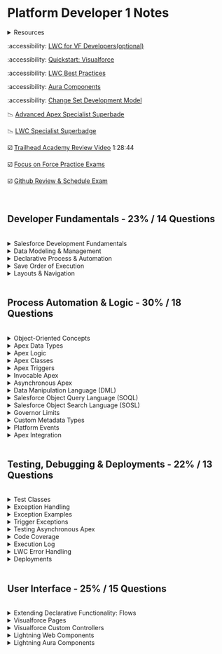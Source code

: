 # Platform Developer 1 Notes

<details>
	<summary>Resources</summary>
 <br>

:accessibility:  ~[Exam Guide](https://trailhead.salesforce.com/help?article=Salesforce-Certified-Platform-Developer-I-Exam-Guide)~

:accessibility:  ~[Udemy Course](https://bah.udemy.com/course/salesforce-developer/learn/lecture/34602170#overview)~

:accessibility:  ~[Practice Test](https://www.salesforceben.com/salesforce-platform-developer-1-practice-exams/)~

:accessibility:  ~[LWC Basics Badge](https://trailhead.salesforce.com/content/learn/modules/lightning-web-components-basics?trailmix_creator_id=strailhead&trailmix_slug=prepare-for-your-salesforce-platform-developer-i-credential)~

:accessibility: ~[Org Deployments Badge](https://trailhead.salesforce.com/content/learn/modules/org-development-model?trailmix_creator_id=strailhead&trailmix_slug=prepare-for-your-salesforce-platform-developer-i-credential)~

:accessibility:  ~[Apex Basics & Database Badge](https://trailhead.salesforce.com/content/learn/modules/apex_database?trailmix_creator_id=strailhead&trailmix_slug=prepare-for-your-salesforce-platform-developer-i-credential)~

:accessibility:  ~[Apex Specialist Superbadge](https://trailhead.salesforce.com/content/learn/superbadges/superbadge_apex)~

:accessibility:  ~[Visualforce Fundamentals Badge](https://trailhead.salesforce.com/content/learn/modules/visualforce_fundamentals?trailmix_creator_id=strailhead&trailmix_slug=prepare-for-your-salesforce-platform-developer-i-credential)~

:accessibility:  ~[Approval Processes](https://trailhead.salesforce.com/content/learn/modules/business_process_automation?trailmix_creator_id=strailhead&trailmix_slug=prepare-for-your-salesforce-platform-developer-i-credential])~ 

:accessibility: ~[Secure Serverside Development](https://trailhead.salesforce.com/content/learn/modules/secure-serverside-development?trailmix_creator_id=strailhead&trailmix_slug=prepare-for-your-salesforce-platform-developer-i-credential)~

:accessibility:  ~[PD1 Trailmix](https://trailhead.salesforce.com/users/strailhead/trailmixes/prepare-for-your-salesforce-platform-developer-i-credential)~

 </details>

:accessibility: [LWC for VF Developers(optional)](https://trailhead.salesforce.com/content/learn/modules/lwc-for-visualforce-developers)

:accessibility: [Quickstart: Visualforce](https://trailhead.salesforce.com/content/learn/projects/quickstart-visualforce)

:accessibility: [LWC Best Practices](https://trailhead.salesforce.com/content/learn/modules/best-practices-in-lightning-web-components)

:accessibility: [Aura Components](https://trailhead.salesforce.com/content/learn/projects/quickstart-lightning-components)

:accessibility: [Change Set Development Model](https://trailhead.salesforce.com/content/learn/modules/declarative-change-set-development)

📉  [Advanced Apex Specialist Superbade](https://trailhead.salesforce.com/content/learn/superbadges/superbadge_aap)

📉  [LWC Specialist Superbadge](https://trailhead.salesforce.com/content/learn/superbadges/superbadge_lwc_specialist)

 ☑️  [Trailhead Academy Review Video](https://www.youtube.com/watch?v=qHrGpF_IaZI) 1:28:44

 ☑️  [Focus on Force Practice Exams](https://focusonforce.com/courses/salesforce-certified-platform-developer-1-exams/)

 ☑️  [Github Review & Schedule Exam](https://www.webassessor.com/salesforce)
 

<br>

## Developer Fundamentals - 23% / 14 Questions	
<br>
<details>
	<summary>Salesforce Development Fundamentals</summary>

 ####  Salesforce Development Fundamentals

- **Multi-tenant Environment Considerations:**
  - Unique URL for each environment
  - [Governor limits](https://developer.salesforce.com/docs/atlas.en-us.apexcode.meta/apexcode/apex_gov_limits.htm) on every user and every Salesforce org
      - Data retrieval, creation and manipulation (100 SOQL, 150 DML)
      - API limits

- **Model View Controller Architecture:**
  - Model: where data is saved
      - Custom and standard objects and fields
      - Standard objects, custom objects, object fields, object relationships, apex classes (data)
  - View: how data is visualized
      - UI, page layout, Visualforce pages, apps, tabs, LWC, css, images
      - Standard pages, Visualforce pages, Visualforce Components, Tabs, Page Layouts
  - Controller: how data is manipulated/logic
      - Custom Apex and Javascript, flows, processes, workflow rules, email alerts
      - Standard controllers, custom controllers (apex), extensions (apex), declarative rules
![image](https://github.com/abbiedaniel/salesforce-maintenance/assets/116677150/f3a3b51d-c9b3-461f-8655-e04a11e1e962)


</details>

<details>
	<summary>Data Modeling & Management</summary>

####  Data Modeling & Mangement
	
- **Relationships**
  - Master-detail
    - Creates a special type of parent-child relationship between this object **(the child, or "detail")** and another object (the parent, or "master") where:
      - The relationship field is required on all detail records.
      - The ownership and sharing of a detail record are determined by the master record.
      - When a user deletes the master record, all detail records are deleted.
      - You can create **rollup summary fields on the *master* record** to summarize the detail records.
    - The relationship field allows users to click on a lookup icon **on the child** to select a value from a popup list. The master object is the source of the values in the list.
  - Lookup
    - Creates a relationship that links this object to another object.
    - The relationship field allows users to click on a lookup icon **on the child** to select a value from a popup list. The other object is the source of the values in the list.  
  - Junction
    - Custom **child** object with two master-detail fields. The child object inherits ownership and sharing of the first master detail created on the child object.

- **Security**
  - Object & Field Access
    - Profile
    - Permission Sets & Permission Set Groups 
  -  Record Access
      - OWD (private, public read-only, public read/write, controlled by parent)
      - Sharing Rules & Role Hierarchy
   
- **Data Imports & Exports**
  - Best Practice for Importing: Match Salesforce ID or custom External ID field to a column in the imported file
  - Data Import Wizard
    - Standard Actions: add new records, update existing records, or both
    - Max: 50,000 records
    - File Type: CSV
    - Match Salesforce ID or Name
    - Account, Contact, Lead, Solution, Campaign Member and all Custom Objects
    - Can't import products opportunities
  - Data Export Service
    - Export now or schedule monthly export
  - Apex Data Loader
    - Standard Actions: insert, update, upsert, delete, export, export all
    - Max: 5,000,000 records
    - File Type: CSV
    - Match by Salesforce ID or External ID
  - Example: Moving analogous-Account, Contact, and Opportunity object records to a new Salesforce CRM and preserving relationships during data migration
  	- Solution:
   		- Add fields flagged as **external IDs** for each of the objects to be imported, populated with its legacy CRM ID
     	- Use the Data Loader tool, and set the relationship fields to match these external IDs
    
![image](https://github.com/abbiedaniel/salesforce-maintenance/assets/116677150/132f1294-3bc8-4042-97a5-cdca3ee501c2)


- **Deleting Fields**
	- You cannot delete a field if it has a reference in one of the following components:
 		- Apex classes and triggers
   		- Visualforce page and components
		- Workflow rules
		- Field updates
		- Critera based sharing rule
		- Flow 
		- Jobs

    
- **Considerations**
	- Number of Records: Data Loader can load higher data volumes than Data Import Wizard.
	- Object Support: Both support custom objects, Data Loader supports all standard objects, unlike Data Import Wizard.
	- Multilpe Loads: Data loader is more suitable for multilple loads since mappings can be saved, unlike Data Import Wizard.
	- Triggers always run. Although Data Import Wizard has an option to prevent workflow rules and processes from firing.

</details>

<details>
	<summary>Declarative Process & Automation</summary>

####  Declarative Process & Automation

- **Flows**
  - Screen
  - Schedule-Triggered
    - once, daily, weekly
  - Record-Triggered
    -  Fast Field Updates: before the record is saved
    -  Actions & Related Records: after the record is saved
  - Platform Event-Trigger
  - Autolaunched
  - Flows can be configured to run in system with sharing (record level enforced, ignores  fls), system without sharing (acces to all data), or run in the context it was launched in (either user or system).
  - Flow Trigger Explorer is a tool used for identifying the record-triggered flows that are associated with a specific object and trigger type such as created, updated or deleted. The flow trigger explorer also allows sorting of the execution order of the flows via drag-and-drop.

- **Declarative Caveats**
	- Standard validation rules are unable to operate on parent-child relationships
 	- Roll-up summary fields can only be on the master. COUNT, SUM, MIN, MAX.
  	- Roll-up summary fields can work only these lookup relationships: Opportunity-Opportunity Product, Account-Opportunity, Campaign-Campaign Members
  	- Formula fields are calculated at access time and can span multiple objects
  	- Cross-object formula can be created on a child object to reference data from parent objects (up to 10 relationships away).
  	- Cross-object formula fields cannot be used in  roll up summary fields.
  	- Workflow rules cannot submit records for approval or update child records. (blocked since Winter'23)
  	- Multiple Currencies feature allows the currency of the master record to determine currency in a roll up summary field. 
  
- **Best Practices**
	- For complex solutions, check if there is an app on AppExchange. If there are no suitable AppExchange apps, only then should custom
development be considered.
 	- For declarative solutions, do not use workflow rules or process builders.
  	- Junction objects are used to represent many-to-many relationships and can prevent orphan records
 

- **Other Automation Tools**
	- Schema Namespace
 		- offers classes and methods for schema metadata information.
   		- The `Schema.DescribeFieldResult` class has methods to describe sObjects like getDigits() for integers, getScale() returns number of digits after the decimal for double data type, getLength() for the maximum unicode character count for field
 		- Syntax to instantiate and use get method: `Schema.DescribeFieldResult variable = Account.Field_Name.getDecribe() \n variable.getDigits()`
     	- To return a map `Map<Id, Schema.RecordTypeInfo>` of the records Ids and details of their assocaited record types, the `getRecordTypeInfosById()` method of the `Schema.DescribeSObjectResult` class can be used.
 	- Strategy Buidler
  		- Generate element can be used to create recommendations automatically using apex. Method must have `@InvocableMethod` annotation.
    	- Load element can be used to load existing recommendations
      	- Enhance element can be used to modify recommendations on the fly when a strategy is executed
		- Branch Selector element can be used to select a set of recommendations based on the specified condition
  		- Branch Merge element is used to combine recommednations from multiple branches into a single branch 
 	- Schema Builder
  		- Create and delete custom objects
    	- Create lookup and master-detail relationships  
  	- Approval Process
  		- "Enable email approval response" setting allows approvers to receive and respon to requests via email
  	 	- "Allow Approvals" in Chatter settings enable approvers to receive request notifications via chatter
  	  	- System Admin and a specified approver can edit records while it's locked for approvals
  	  	-  Requests can be sent to an individual or a queue  
  	- Ant Migration Tool
  		- The Ant Migration Tool is a Java/Ant-based command-line utility for moving metadata between a local directory and a Salesforce org. 
  		- Can be used for deployment in a scripting environment
  	 	- It is best to use in repetetive deployments using the same parameters
  	    

</details>



<details>
	<summary>Save Order of Execution</summary>
	
 ####  Save Order of Execution

  1. **S**ystem Validation
  2. Before Save **F**lows
  3. Before **T**riggers
  4. System **V**alidation (again) and Custom Validation Rules
  5. **D**uplicate Rules
  6. *Record is **sa**ved to the database but doesn’t commit yet*
  7. After **T**riggers
  8. **A**ssignment Rules
  9. **A**uto-response Rules
  10. **W**orkflow Rules
  11. *System validation and Apex triggers will fire again if a workflow rules updates a field.*
  12. **E**scalation Rules
  13. **F**low Automation
  14. After Save Flows
  15. Commit all DML operations to the database
      
**S**am's **F**amily **T**ook **V**alerie **D**own **S**outh **T**o **A** **A**uto **W**orkshop's **E**nclosed **F**oyer.
      
  - https://developer.salesforce.com/docs/atlas.en-us.apexcode.meta/apexcode/apex_triggers_order_of_execution.htm

</details>

<details>
	<summary>Layouts & Navigation</summary>

 ####  Layouts & Navigation

- **Page Layout**
  - Fields visibility & order for record type
  - Related Lists
  - Quick Actions & Buttons
  	- Buttons on edit page cannot be overriden. Standard buttons cannot be relabled.
 
- **Lightning Pages** 
  - Tab Order, Custom tabs (custom object, web page, visualforce page, lightning compontent or lightning page)
  - Component Visibility
  - Standard Lightning Page Components: Flow, List View, Visualforce, Chatter, Dashboard, Highlight Panel, Recent Items, Record Detail, Path,  Related Lists, Custom LWC, etc.
  		 	

</details>

<br>

## Process Automation & Logic - 30% / 18 Questions
<br>
<details>
	<summary>Object-Oriented Concepts</summary>

 ####  Object-Oriented Concepts
      

- **About Apex**
	- Apex is a programming language that uses Java-like syntax and acts like database stored procedures.
 	- Hosted—Apex is saved, compiled, and executed on the server—the Lightning Platform.
 	- Object oriented—Apex supports classes, interfaces, inheritance, abstraction, polymorphism, and encapsulation.
  	- Strongly typed—Apex validates references to objects at compile time.
	- Use Cases—Implement a web service, email service, complex validation over multilple objects and complex business processes, execute server-side logic for a custom Lightning component
 	- Unlike other object-oriented programming languages, Apex supports cloud development as Apex is stored, compiled, and executed in the cloud.
    	 <img width="930" alt="Screen Shot 2023-10-03 at 10 28 36 AM" src="https://github.com/abbiedaniel/salesforce-maintenance/assets/116677150/42e5af84-1117-4854-b6a9-5de2b04da30b">

   	
- **Constructor**
	- A constructor is a special method that is used to create an instance of a class. 
 	- Initializes the values of the variables in the object and sets the state of the object.
  	- Has the same name as the class (PascalCase) and does not have a return type.
  	- Constructor is invoked when it's apex class is initialized
  	- If a class does not have a user-defined constructor, a default, no-argument, public constructor is used.
  	- You will likely need to assign ```this.arg = arg;```  


- **Instantiation**
```apex
  data_type variableName = new constructor (parameters);
```

- **Variables**
	- All variables are initialized to null by default
 	- Parallel blocks can use the same variable name
  	- Sub-blocks cannot redeclare a parent's block variable name
  	- Can be declare at any point in a block

- **Classes & Subclasses**
	- Top classes must have one access modifiers (such as public or private). This is not mandatory for inner classes.
 	- Inner class is private by default when no modiferies are specified.
  	- Inner classes can have their own sharing modes declared, which don’t have to match that of the outer classes.
 	-  Inner classes can only be one level deep.

 - **Approval Process**
 	- "Enable email approval response" setting to allow approvers to reveive and respond to approvals via email.
  	- "Allow Approvals" in Chatter setting enables approvers to reveive approval request notifications via Chatter
   	- System Admin and specified Approver can edit records while it's locked for approval.
   	- Approval requests can be sent to individual users or a queue.  
    
</details>

<details>
	<summary>Apex Data Types</summary>

 ####  Apex Data Types

- **Data Types**
  - String
  - Boolean
  - Integer
  - Decimal
  - Id
  - Date  
  - DateTime YYYY-MM-DD HR:MIN:SEC
  - Time
  - Blob for binary data
  - Enum to store a set of identifiers that are accessed one at a time
 
- **sObjects**
  - Standard and Custom Objects
  - Constructor parameters can include field values
  - For custom objects and custom fields, the API name always ends with the __c suffix.
  - For custom relationship fields, the API name ends with the __r suffix
  - Instantiate an Sobject with a constructor:
    ```apex
    Account acc = new Account(Name='Acme');
    // new creates an instance of this object in memory
    acct.Phone = '(415)555-1212';
    // can also use dot notation to also initliaze field values
    ```
   
- **Arrays**
  - List
      ```apex
      // Instantiate a list:
      List<String> stringList = new List<String>();
      List<String> colors = new List<String> { 'red', 'green', 'blue' };
      Account[] accountList = new List<Account>();
      List<Contact> conList = new List<Contact> {new Contact(FirstName='Joe',LastName='Smith',Department='Finance')};

      // List Methods:
      colors.add('orange');
      colors.get(0); // returns red
      colors.size(); // returns 4
      
      // Iterate through a list:
      for (datatype element : list) { ... }
      ```
  - Set: unordered collection without duplicates
       ```apex
       // Instantiate a set:
       Set<Integer> intSet = new Set<Integer>(1, 2, 3);


       // Set Methods: // most are used on sets AND lists
       intSet.add(4);
       intSet.contains(4); // returns true
       intSet.isempty(); // returns false
       intSet.toString(); // returns set of strings instead of integers
       ````
  - Map: a collection of key and value pairs
       ```apex
       // Instantiate a map:
       Map<String, String> stringMap = new Map<String, String>();
       Map<Integer, String> populatedMap = new Map<Integer, String>(1 => 'First', 3 => 'Third');
       
       // Map Methods:
       populatedMap.get(key);
       // Returns the value to which the specified key is mapped, or null if the map contains no value for this key.
       
       populatedMap.put(key, value);
       // Associates the specified value with the specified key in the map.
       
       populatedMap.remove(key);
       // Removes the mapping for the specified key from the map, if present, and returns the corresponding value.
       
       populatedMap.containsKey(key);
       // Returns true if the map contains a mapping for the specified key.
       
       populateMap.clone();
       // Makes a duplicate copy of the map.
       
       populateMap.clear();
       // Removes all of the key-value mappings from the map.
       ````

- **API Data Type and Salesforce Field Types**
  - ID: lookup relationship and master-detail relationship  
  - string: auto number, email, phone, picklist, multi-select picklist, text, text area, long text area, rich text area     
  - boolean: checkbox 
  - double: currency, formula, number, percent, roll-up summary  
</details>
    
<details>
	<summary>Apex Logic</summary>

 ####  Apex Logic

- **Control Flow Statements**
  
	- if, else if and else statements
 	- for loops
  	- List or Set for loops
  	- SOQL for loops: batches of 200 records, utilize more efficient chunking of SObjects behind the scenes, resulting in reduced heap usage and a lower chance of hitting governor limits for large queries. 
  	- while loop
  	- do {...} while loops (will run at least once)
  	- ternary operator
  	  ```apex
  	  variable = condition ? if true action : if false action
  	  ```
  	- switch statements (can only be run on strings, ints, and sObjects)
  	  ```apex
  	  switch on variable {
  	  	when 'variable value','another variable value' {
				// logic
  	  	}
  	  	when else {
  	  		// logic
  	  	}
  	  }
  	  ```
</details>
	
<details>
	<summary>Apex Classes</summary>

 ####  Apex Classes
     
- **Class & Method Definition Syntax**
  ```apex
  // Access Modifiers
  private | public | global

  // Interface
  [ virtual | abstract ]

  // Sharing Context
  [ with sharing | without sharing | inherited sharing ]

  // Class Definition
  class ClassName [implements InterfaceNameList] [extends ClassName2] {

  	// Method Definition
  	[public | private | protected | global] [override] [static] [ return_type | void ] method_name(data_type parameter) {
  		// method body
  		return;
  	}
  }
  ```
- **Class Keywords**
	- ```implements``` an ```interface```, which is a class in which none of the methods have been implemented. The method signatures are there, but the body of each method is empty. To use an interface, another class must implement it by providing a body for all of the methods contained in the interface.
 	- ```extends``` this class with the functionality of another class
   ![image](https://github.com/abbiedaniel/salesforce-maintenance/assets/116677150/c3dc1129-4bee-4b74-9cdb-8e57267678bc)


  	  
- **Interface Keywords**
	- ```virtual``` makes it inheritable by any other class present in Salesforce that ```extends``` that class. Virtual methods can be defined in virtual or abstract classes
 	- ```abstract``` makes it inheritable by any other class present in Salesforce that ```extends``` that class. Abstract methods can only be defined in abstract classes.
  	- Interface methods can't be overridden but virtual methods can be overridden. 

- **Sharing Keywords**
	- By default, Apex code in classes, triggers or web services run in system mode where permissions and record sharing of the current user are **not** taken into account.
 	- Inner classes do not inherit sharing settings from outer class. 
 	- ```with sharing``` enforce sharing rules of the current user.
 	-  ```without sharing``` sharing rules for the current user are not enforced. This setting will be used for apex classes that do not include any sharing keywords.
   	- ```inherited sharing``` Inherited sharing takes on the sharing declaration of the class that has executed the code, so if a class with sharing enforced calls a method in a class with inherited sharing, the inherited sharing class code would run with sharing enforced. This is useful for when the sharing model to be used isn’t known at design time, or the code is built to be called from varying places within the system.
   

- **Access Modifiers**
	- ```global``` Can be accessed by any code in your salesforce org. If a method or variable is declared as global, the class must also be global.
   	- ```private``` Can only be accessible in the class it was created in
   	- ```public``` Can be accessed by other apex code in the same namespace
 	- ```protected``` Accessible to any inner classes in the defining Apex class, and to the classes that extend the defining Apex class
 
- **Key Words** 
	- ```static``` method, can be a utility method and is called without instantiating the class it is defined in. Can only be used with methods, variables, and initilization code, and is not supported in class definitions.
 		- Static variables only persist within the context of a single transaction. Static Methods cannot access values of instance members of its class.
 		- No parentheses/constructors needed when accessing static variables.
 	- ```void``` specifies the method does not return a value. 
  	- ```this.``` keyword in JavaScript refers to the top level of the current context. 
  	- ```final``` use to define constants. final indicates the variable can only be initialized once.

-  **Class Capabilities**
   - Classes can be used to create: 
  		- Trigger Handlers
   		- Controllers for LWC and Visualforce
   		- Invocable methods for flows and Process Builder to call
   		- Web services methods for external services to call
       

- **Overview**
     - Generic Class, Trigger Handler, Test Class
     - Test Data Factory, LWC/VF Controller Class
        ![image](https://github.com/abbiedaniel/salesforce-maintenance/assets/116677150/876de5ce-72fc-4bcc-9d98-ba1ff1f50919)
	![image](https://github.com/abbiedaniel/salesforce-maintenance/assets/116677150/144eac9b-8e1b-4b7f-bbad-0693138902c1)


</details>

<details>
	<summary>Apex Triggers</summary>

#### Apex Triggers

- **Types of Triggers**
  
	- Before triggers are used to update or validate record values before they’re saved to the database.
 	- After triggers are used to access field values that are set by the system (such as a record's Id or LastModifiedDate field), and to affect changes in other records. The records that fire the after trigger are read-only.
  	- Using an incorrect trigger context variable in a trigger will caus a ```FinalException``` error.
    
- **Trigger Syntax**
  ```apex
  trigger TriggerName on sObjectName (trigger_event_context) {
  
      // Trigger.New is a list of records that were just created
      // Trigger.Old provides the old version of sObjects before they were updated in update triggers or a list of deleted sObjects in delete triggers
      // include logic in handler class and methods so the trigger class is logic-less
  
      HandlerClass.handlerMethod(Trigger.New);
  }
  ```
  
- **Trigger Event Context**

  - ```before insert```, ```before update```, ```before delete```
  	- no update is needed since the record has not been committed to the database
   
  - ```after insert```, ```after update```, ```after delete```, ```after undelete```
  	- needs updating since the record has already been committed to the database

- **Context Variables**
  - ```Trigger.New``` returns a list of the new versions of the sObject records
  	- available in ```insert```, ```update```, ```undelete```
   	- records can only be modified in ```before``` triggers
      
  - ```Trigger.newMap``` returns a new map of IDs to the new versions of the sObject records
	- available in ```before update```,```after insert```, ```after update```,```after undelete```
    
  - ```Trigger.Old``` returns a list of the old versions of the sObject records
  	- available in ```update``` and ```delete``` triggers
   	- always read-only 
     
   - ```Trigger.oldMap``` returns a map of IDs to the old versions of the sObject records
   		- available in ```update``` and ```delete``` triggers 

  
- **Best Practices**
  - Only use triggers if no declarative options work
  - Use only one trigger per object.
  	- You can then use context-specific handler methods within triggers to create logic-less triggers
  - Control triggers with declarative functionality.
  	- Allow admins to access custom metadata or custom settings that  can turn triggers on/off.
</details>

<details>
	<summary>Invocable Apex</summary>
	
#### Invocable Apex
	
- **Methods of Invoking Apex**
  - Database Trigger, Anonymous Apex, Asynchronous Apex, Web Services, Email Services, Visualforce controllers and Lightning components   

- **Anonymous Apex**
	- Use the “Execute Anonymous” functionality of the Developer Console
 	- Utilise the REST API ```executeAnonymous``` endpoint
  	- Use the Salesforce CLI ```force:apex:execute``` command
  	- Apex run inside anonymous blocks always executes with the current user context.
 
</details>
    

<details>
	<summary>Asynchronous Apex</summary>

#### Asynchronous Apex

- **Asynchronous Apex**
  
	- Future methods: separate transactions, web service callouts
    - Batch Apex: large data processing, data cleansing or archiving
    - Queueable Apex: sequential processing, external web service callouts
    - Scheduled Apex: scheduled processing, weekly or monthly
        
- **Reasons to Program Asynchronously**
  
  - For callouts to external systems, operations that require higher limits, and code that needs to run at a certain time.
  - Processing a very large number of records. Limits are larger for asynchronous than synchronous processes
  - Making Callouts to external web services
  - Create a better, faster user experience
  - Queueable (sequential processing) > Future 
  - Uses ```global``` or ```public``` access modifiers

- **Future Methods**
  - Syntax
  	- must include ```@future static void```  
  ```apex
   @future (callout=true) // to use APIs
   static void myFutureMethod (Set<Id> ids){
  	// query for records using Salesforce IDs
  	// loop through records and perform logic
   } 
   ```
  - Limitations:
  	- Parameters must be primitive data types. **You cannot pass sObjects as parameters to future methods**
   	- No execution tracking and no jobId
    	- Future methods are not guaranteed to execute in the same order as they are called.  
    	- You cannot chain future methods and have one call another.
     	- Future methods can’t be used in Visualforce controllers in getter, setter or constructor. 
     	- Max Future Calls per Apex Invocation: 50
      	- Max Invocations for 24 hrs: 250k
     - Benefits: if you want to separate transactions in apex due to CPU usage or governor limits
   
- Use Cases
	- Callouts to external Web services. If you are making callouts from a trigger or after performing a DML operation, you must use a future or queueable method. A callout in a trigger would hold the database connection open for the lifetime of the callout and that is a "no-no" in a multitenant environment.
 	- Operations you want to run in their own thread, when time permits such as some sort of resource-intensive calculation or processing of records.
  	- Isolating DML operations on different sObject types to prevent the mixed DML error. This is somewhat of an edge-case but you may occasionally run across this issue.
  	-  Use future methods instead of queueable is when your functionality is sometimes executed synchronously, and sometimes asynchronously. You can simply create a similar future method that calls your synchronous method.

- **Batch Apex Class**
  - Syntax
    ```apex
    global class BatchableClass implements Database.Batchable<sObject>, Database.Stateful {

    	global Database.QueryLocator start(Database.BatchableContext bc) {
    		// query for records
    		// runs once at the beginnging of apex batch job
    		// With the QueryLocator object, the governor limit for the total number of records retrieved by SOQL queries is bypassed and you can query up to 50 million records
    	}

    	global void execute(Database.BatchableContext bc, List<sObject> scope){
    		// scope is the returned QueryLocator from the start method
    		// The default batch size is 200 records. Batches of records are not guaranteed to execute in the order they are received from the start method.
    		// loop through records and process records
    		
    	}
    	global void finish(Database.BatchableContext bc) {
			// perform actions after data is processed
    	}
    
    }
    ```
	- To execute:
	```apex
  	Id batchId = Database.executeBatch(new BatchableClass(), batchSize);
  	// batchSize maximum == 2,000 records, if value is larger, salesforce automatically makes batch size 2,000
  	// batchSize minimum == 1

  	AsyncApexJob job = [SELECT Id, Status, JobItemsProcessed, TotalJobItems, NumberOfErrors FROM AsyncApexJob WHERE ID = :batchId ];
  	// Each batch Apex invocation creates an AsyncApexJob record so that you can track the job’s progress.
  	// You can view the progress via SOQL or manage your job in the Apex Job Queue. 
   	```
  
  	- Use this if you need to count or summarize records as they’re processed.
      	- ```Database.Stateful``` to maintain state across all transactions. Only instance member variables retain their values between transactions.
 
      	  
  - Limitations:
  	- Troubleshooting can be hard
   	- Jobs are queued and subject to server availability
   
  - Best Practices:
  	- Only use Batch Apex if you have more than one batch of records. If you don't have enough records to run more than one batch, you are probably better off using Queueable Apex.
   	- Tune any SOQL query to gather the records to execute as quickly as possible.
   	- Minimize the number of asynchronous requests, i. e. web callouts, created to minimize the chance of delays.
   	- Use extreme care if you are planning to invoke a batch job from a trigger. You must be able to guarantee that the trigger won’t add more batch jobs than the limit.  

- **Queueable Apex**
	- Declaration Syntax
  		 ```apex
   		public class QueueableClass implements Queueable {
     			public void execute (QueueableContext context){
     				// Loop through records
     				// Call another method for the callout
     			}
     		}
  		 ```
        - To add class as a job and queue job
        ```apex
        ID jobID = System.enqueueJob(new QueueableClass());
        // query for the job to monitor progress
        AsyncApexJob job = [SELECT Id, Status, NumberOfErrors FROM AsyncApexJob WHERE Id = :jobID];

        ```
  
 	- Benefits:
  		- Accepts non-primitive types as parameters
 		- Monitoring - Job ID is returned to identify the job and monitor the progress
  		- Chaining Jobs - You can chain one job to another job by starting a second job from a running job. In the ```execute``` method of the first job, run the ```System.enqueueJob(new SecondJob())```
      
    		- Testing Chained Queueable Jobs - You can’t chain queueable jobs in an Apex test so check if Apex is running in test context by calling ```Test.isRunningTest()``` before chaining jobs.
    		- Max: 50 jobs in the queue with system.enqueueJob  in a single transaction 

- **Scheduled Apex**
  	- Syntax:
	```apex
 	global class ScheduledJob implements Schedulable {
 		global void execute(Schedulable Context SC){}
 	}

 	// to execute class: instantiate the schedulable class
 	String scheduledDateTime = '20 30 8 10 2 ?' //Seconds Minutes Hours Day_of_month Month Day_of_week optional_year
 	String jobID = System.schedule('Job Title' , scheduledDateTime, new ScheduledJob() );
 	```
  	- Max: 100 scheduled apex jobs at a time
  	- To Schedule the job:
  		- Use Apex Scheduler: search apex classes in setup and click Schedule Apex
  			- Weekly or monthly basis 
     		- Use the ```System.schedule``` method within apex
</details>	
 
<details>
	<summary>Data Manipulation Language (DML)</summary>

 #### DML

- **Use Cases**
	- Use DML to create and modify records in Salesforce.
 	- Use SOQL to retrieve records for a single object.
  	- Use SOSL to search text fields across multiple objects.
  	- Can use in setter methods but not getter methods in a visualforce custom controller

- **Data Manipulation Language (DML)**
  
  - Operations
    - ```insert```
    - ```update``` use for after triggers
    - ```upsert``` create new and update existing records. Errors out if a key is matched multiple times. You can specify a sObject record's primary key (the ID), an idLookup field, or an external ID to match.
    - ```delete``` records in the Recycle Bin for 15 days from where they can be restored. Supports cascading deletions. If you delete a parent object, you delete its children automatically, as long as each child record can be deleted.
    - ```undelete``` restores one or more existing sObject records from the recycling bin.
    	- Parent and child records are supported. Custom lookups that haven't been replaced can be restored. 
    - ```merge``` merges up to three records of the same sObject type into one of the records, deletes the others, and re-parents any related records.
    - ```Database.insert(sObjectList, allOrNone)``` You can also call the built-in Database class static methods. Optional allOrNone parameter that allows you to specify whether the operation should partially succeed.
    - The Database methods return result objects containing success or failure information for each record in ```Database.SaveResults, Database.DeleteResult, Database.UpsertResult``` objects. These objects have getErrors() and isSucess() methods.
      
- **DML Best Practices**
    - Always use DMLs with lists over single records
    - Profiles and Record Types do not suport DML operations
    - DML Governor's Limit: 150 per transaction

</details>

<details>
	<summary>Salesforce Object Query Language (SOQL)</summary>
	
  #### SOQL

- **Salesforce Object Query Language (SOQL)**
  
	- Syntax: returns list of sObjects, single sObject, integer
   
   ```apex
   [ SELECT one or more fields,
   	// inner query for child/related objects
   	// inner query objects must be PLURAL
    	(SELECT fields
   	FROM Child Objects or Custom Child Objects with appeneded __r)
   FROM an object
   WHERE (field=value OR|AND anotherField>value)
   ORDER BY field ASC|DESC
   LIMIT n
   ]
    ```
	- Capabilities in Salesforce
 		- query in the query editor in the developer console
   		- query in apex code
     
     		```apex
       		Account[] parentAccounts = [SELECT Id, Name, Phone FROM Account WHERE Id IN :accountIdsSet ORDER BY Name ASC LIMIT 10];
       
       
       		// " :value " is needed on the right side of the comparison clause.
       		// SOQL statements in Apex can reference Apex code variables and expressions if they are preceded by a colon. Example: field=:apexReferenceVariable
       		// IN can only be used on a set and not a list
       		```
       
       		- query for related records that have a lookup relationship to the Account object
  			```apex
    		Account[] parentAccounts = [SELECT Id, Name, Phone,
							(SELECT Id, FirstName, LastName FROM Contacts)
							FROM Account WHERE Id IN :accountIdsSet];
    	
    		// Custom relationship fields, use CustomObject__r
    		// Standard relationship fields, use Child Relationship Name instead of Field Name



     		//SOQL For Loop
     		for (data_type variable|variableList : [soql_query]) {
    			// the loop executes once for each batch of 200 sObjects
     			// example: if you were to increment integer i in this code block,
     			// it would only increase once if the query returns less than 200 records
     		}
     		```

     
<img width="1327" alt="Screen Shot 2023-10-03 at 6 17 15 PM" src="https://github.com/abbiedaniel/salesforce-maintenance/assets/116677150/817e1ec3-9551-453b-9f5e-650bde8ed97e">
<img width="1325" alt="Screen Shot 2023-10-03 at 6 17 43 PM" src="https://github.com/abbiedaniel/salesforce-maintenance/assets/116677150/51c5db98-ac74-4dd3-8ab6-e1a9d2b13a63">



- **SOQL Tips**
	- **Wildcard search:** % matches 0+ characters, _ matches 1+ characters
 	- You don’t have to specify the Id field in a SOQL query as it is always returned in Apex queries, whether it is specified in the query or not.
 	- Use ```GeolocationField__Lattitude__s``` and ```GeolocationField__Longitude__s``` to retreive latitude and longitude values of a geloation field
 	- Invalid SOQL syntax results in query exception
  	- GROUP BY clause can be used together with the COUNT(fieldName) aggregate function to return data that groups and counts the number of records based on a field value.
  		- Example: ```SELECT LeadSource, COUNT(Name) FROM Lead GROUP BY LeadSource```
  	 - SOQL does not support the asterisk * wild card character
  	 - Heap Limits: Use ```transient``` keyword prevents an Apex instance variable from being transmitted as part of the view state of a Visualforce page, which reduces view state size. Use SOQL loops for controlled batches. Clear variables once done to clear up memory.
  	 - Backslash Escape Character in SOQL:  \'  or \" or \n or \? etc.
  	 - The % and _ wildcards are suppored for with the LIKE operator.
  	 	- 'xyz%' matches zero or more characters
  	  	- '_xyz' matches exactly one character
  	     
  	- **Security**: ```Security.stripInaccessible(AccessType.READABLE, sourceRecords)``` enforces the FLS of the current user by stripping anything which is not accessible in the defined context in @AuraEnabled methods. Store the returned soql list in sourceRecords [resource](https://developer.salesforce.com/docs/atlas.en-us.apexcode.meta/apexcode/apex_classes_with_security_stripInaccessible.htm)
  	  
  <img width="1384" alt="Screen Shot 2023-10-13 at 3 59 26 PM" src="https://github.com/abbiedaniel/salesforce-maintenance/assets/116677150/be329e03-b3c5-461b-8d88-0f82f408cc6b">
 

</details>

<details>
	<summary>Salesforce Object Search Language (SOSL)</summary>

 #### SOSL

- **Salesforce Object Search Language (SOSL)**
  
	- Syntax: return type list of list of sObjects
 		- SearchQuery is the text to search for (a single word or a phrase). Text searches are case-insensitive.
  		- Search terms can be grouped with logical operators (AND, OR) and parentheses.
  		- Also, search terms can include wildcard characters (*, ?). The * wildcard matches zero or more characters at the middle or end of the search term. The ? wildcard matches only one character at the middle or end of the search term.    
   
  	```apex
   	FIND {Search Query Text} 
    	// this line is required
   	// apex uses 'SearchQuery ', query editor uses {SearchQuery}
   	// Use double quotes for a specific phrase i.e. "hello world" 
   
   	[ IN SearchGroup ]
   	// If not specified, the default search scope is all fields.
   	// Search Group Options: ALL FIELDS, NAME FIELDS, EMAIL FIELDS, PHONE FIELDS, SIDEBAR FIELDS
   
   	[ RETURNING FieldSpec [[ toLabel(fields) ] [ convertCurrency(Amount) ] [ FORMAT() ] ] ]
   	// optional RETURNING clause specifies the information that should be returned in the search result i.e. Account(Name)
   	//  If not specified, the search results contain the IDs of all objects found.
   	// You can also use WHERE, LIMIT and ORDER BY in the returning clause
   
   	[ WITH DivisionFilter ]
   	[ WITH DATA CATEGORY DataCategorySpec ]
   	[ WITH SNIPPET [ (target_length = n )] ]
   	[ WITH NETWORK NetworkIdSpec ]
   	[ WITH PricebookId ]
   	[ WITH METADATA ]
   	[ LIMIT n ] //default is 2,000 rows that can be returned
   
   	[ UPDATE [TRACKING], [VIEWSTAT] ] 
   	```
   
  	  
  	 - Example
  	   
  	 	```apex
  	  	// apex
  	  	List<List<sObject>> results = [FIND :name IN NAME FIELDS RETURNING Contact(Name), Lead(Name)];
  	  
  	  	// query editor
  	  	FIND {Booz Allen Hamilton}
  	  	IN NAME FIELDS
  	  	RETURNING Account(Id, Name, Phone WHERE Industry='Apparel' ORDER BY Name), Opportunity(Id, Name, AccountId LIMIT 5)
  	 	```

- **SOSL Tips**
	- Results are evenly distributed among the returned objects, ig a limit is set on the entiure query. Limits can also be set per individual object. 

- **Dynamic SOQL & SOSL**
	- Syntax: construct string with query line
   ```apex
   global static list<sObject> SOQL(List<String> fields, String sobjectType, String filterField, String filterValue){

   	String query = 'SELECT ';

    	// add fields to query
   	for (String field : fields){
   		query = query + field + ', ';
   	}

   	query = query.left(query.length() - 2 ); //removes last comma and space
   	query = query + ' FROM' + sobjectType;

   	if (filterField != null && filterField != '' && filterValue != null && filterValue != ''){
   			query = query + 'WHERE ' + filterField + ' = \'' + filterValue + '\'';
   
   			// WHERE filterField = 'filterValue'
   			// backslash character (\) escapes characters in column names and string values in a predicate expression.

   			}
   	List<sObjects> results = Database.query(query);
   	return results;
   }
   ```
	- Use Cases
		- Don't know the exact field or conditions
		- Querying dynamic objects


  ![image](https://github.com/abbiedaniel/salesforce-maintenance/assets/116677150/d7175bf2-de73-4fff-a6e3-f91176e2c7f0)

</details>

<details>
	<summary>Governor Limits</summary> 

 #### Governor Limits
	
- **Data Governor Limits**
	- Per-Transaction Apex Limits
		- Total number of records processed by a trigger at a time: 200
  			- If the number of records being inserted is greater than this (e.g. from the Bulk API or a bulk DML operation), the trigger is invoked in batches of 200 records at a time. 
  		- Total number of records retrieved in SOQL: 50k
 		- **Total number of SOQL queries: 100 Synchronous,** 200 Asynchronous
   		- Total number of records retrieved by Database.getQueryLocator: 10k
     	- Total number of SOSL queries: 20
      	- Total number of records retrieved in SOSL: 2k
      	- **Total number of DML statements: 150**
      	- Total records processed by DML statements: 10k
     	- Maximum number of ```@future``` methods: 50
      	- Max Queue Jobs: 50 
     - Solution: Never put SOQL, SOSL, or DML statements in a loop! Bulkify!
     - When the maximum SOQL, DML, or SOSL limit is reached, a `System.LimitException` will be thrown. All records and changes will be rolled back (unless `allOrNone` boolean is set to false in database method)

- **Debugging**
	- ```Limits.getDMLRows()``` returns the number of records that have been processed using any SDML statements that count against the limit
 	- ```Limits.getLimitDMLRows()``` returns the actual limit
    
![image](https://github.com/abbiedaniel/salesforce-maintenance/assets/116677150/c051ebcb-30be-4f04-b63d-650529b90225)


- **Example**: Avoids heap size limit (6mb) and avoids DML limit (150). Loop within a loop but the first loop only executes once.
  
  ![image](https://github.com/abbiedaniel/salesforce-maintenance/assets/116677150/dbcc08a6-1c3a-406c-ad6d-d6d9d078d5c1)


    </details>

    
<details>
	<summary>Custom Metadata Types</summary>
	
 #### Custom Metadata Types

- **Characteristics**
  
  - Similar to custom objects and custom settings
  - All records maintained in setup under custom metadata
  - ```__mdt``` suffix
  - Governor limits don't apply to queries on custom metadata records
  - Ideal for saving **stagnant/hardcoded values** and then query from apex code
  - Migrated with change sets or developer tools
  - Visibility: all apex code and APIs can use, only apex code in the same namespace, only apex code in the same managed package
  - Includes custom fields, validation rules, and page layout
  - Option to create a new record of the custom metadata type
  - Custom_Metadata_Type_Name__mdt to reference in apex
  - Use ```Custom_Metadata_Type_Name__mdt.getInstance('Record_Name');``` to access custom metadata in Apex

</details>
  
<details>
	<summary>Platform Events</summary>

 #### Platform Events

- **Custom Platform Events**
  - Platform events connect business processes in Salesforce and external apps through the exchange of real-time event data. Platform events are secure and scalable messages that contain data. Publishers publish event messages that subscribers receive in real time. To customize the data published, define platform event fields.
  - Uses Publish-subscribe architecture: A **Publisher** categorizes messages into classes and sends them without knowledge of the subscriber that will receive it. An event producer that publishes an event message to an event bus/channel. A **Subscriber** expresses interest in one ore more classes and only receives messages that of interest, without knowledge of the publisher that produced them. An event consumer that subscribes to an event bus/channel.
  - Create in setup. 
  - ```__e``` suffix for API name
  - Inserting platform event records (from a Flow, Apex, or Process Builder) fires the event
  - Any automation listening to the event will run upon platform event insertions
  - Custom fields can be added to platform events
  - Turn on debug logs for an automated process entity to debug platform events & triggers/flows
    

- **Subscribe & Publish Platform Events**
   - Subscribe and Fire Platform Events:
  		- Apex Triggers (can fire and subscribe)
   			- subscribe: create an ```after insert``` trigger on the platform event object and use ```for (Platform_Event_Name__e event : Trigger.new)``` to create logic to run for each event
     			- publish: in a trigger handler class, instantiate the platform event and use ```EventBus.publish(eventName);``` 
  		- Flows (can fire and subscribe)
   			- subscribe: create an auto-launch flow and create records based on the platform event object
 		- Process Builder (can fire and subscribe) 
   - Fire Platform Events Only:
  		- Apex (fire)
  		- APIs (fire) 
  - Subscribe to Platform Events Only:
  	- Lightning Web Components (subscribe)
   		- use lightning-emp-API to subscribe to any type of platform event published

  - Publish Behavior:
  	- Publish After Commit: don't want event to fire if Apex fails
   	- Publish Immediately: the event will fire immediately even if Apex fails

- **Publish Platform Event Using Apex Example**

```java
public static void publishEvents(List<String> messages){
	List<Event_Message__e> events = new List<EventMessage__E>();
 	for (String message : messages){
  		events.add(new EventMessage__e(Message__c = message));
	}
 	List<Database.SaveResult> results = EventBus.publish(events);
  	// Inspect publishing results
}
```

- **Subscribe to a Platform Event Using Apex Trigger**

```java
trigger EventMessageTrigger on EventMessage__e (after insert){
	for (EventMessage__e event : trigger.new){
		// subscribing is only available in the after insert trigger
	}
}
```

</details>


<details>
	<summary>Apex Integration</summary>

 ####  Apex Integration

- **Apex Callout**
  
	- An Apex callout enables you to tightly integrate your Apex code with an external service. The callout makes a call to an external web service or sends an HTTP request from Apex code, and then receives the response.
 	- Apex callouts come in two flavors:
 		- Web service callouts to SOAP web services use XML, and typically require a WSDL document for code generation.
  		- HTTP callouts to services typically use REST with JSON. Can also be used with SOAP.
	- SOAP or REST? REST services are typically easier to interact with, require much less code, and utilize easily readable JSON. SOAP web services are commonly used for enterprise applications, integrating with legacy applications or for transactions that require a formal exchange format or stateful operations.


- **HyperText Transfer Protocol  Review**
	- Each callout request is associated with an HTTP method and an endpoint URL. The HTTP method indicates what type of action is desired.
 	- HTTP Methods: GET, POST, DELETE PUT
 	- Status Codes: 200 OK, 404 NOT FOUND, 500 INTERNAL SERVER ERROR
  	- To create HTTP request and store response:
  
   	```apex
    // instantiate http class and http request class
    Http http = new Http();
	HttpRequest request = new HttpRequest();
    
    // define endpoint service
	request.setEndpoint('https://th-apex-http-callout.herokuapp.com/animals');
    
    // use GET to get data from a service 
	request.setMethod('GET');
    
    // use POST and set header and body to send data to a service
    request.setMethod('POST')
    request.setHeader();
    request.setBody()
    
    // store response from request
	HttpResponse response = http.send(request);
    
    if (response.getStatusCode === 200){
    	// deserialize JSON string and store in a Map<string, Object>
    }
    ```
    
- **Testing HTTP REST Callouts**
	- Apex test methods don’t support callouts, and tests that perform callouts fail. To test your callouts, use mock callouts by either implementing an interface or using static resources.
 	- Static Resource
    	```apex
     	// use apex's static resource callout mock class
     	StaticResourceCalloutMock mock = new StaticResourceCalloutMock();

     	// Instead of sending the request to the endpoint, instead the Apex runtime knows to return the the response specified in the static resource
        mock.setStaticResource('StaticResourceFileName');
     	
     	// The Test.setMock method informs the runtime that mock callouts are used in the test method. 
        Test.setMock(HttpCalloutMock.class, mock);
     	```
     
 	- Have your mock callout class ```implements HttpCalloutMock``` and implement the ```respond(HTTPRequest)``` interface method. Use ```test.setMock(HttpCalloutMock.class, new MockCalloutClass())```

- **Best Practice**
	- Place the callout code in an asynchronous method that’s annotated with @future(callout=true) or use Queueable Apex. This way, the callout runs on a separate thread, and the code after the callout isn't blocked.

- **SOAP Services**
	- Download the web service's WSDL file, and go to  SetUp to upload the WSDL file. The WSDL2Apex generates the Apex classes. Then create a class to make the callout.
	- WSDL Apex code must have code coverage. Create a callout mock class and a test class. Then use ```Test.setMock(WebServiceMock.class, new CalloutMockClass()``` in the test class.
  
 </details>

<br>

## Testing, Debugging & Deployments - 22% / 13 Questions
<br>
<details>
	<summary>Test Classes</summary>

#### Test Classes

- **Purpose**
	- Used to determine whether a piece of code is behaving exactly as it was intended to.
 	- Three Parts to Testing: 
 		- **Setup**: preparing data and the runtime environment for your testing scenario. 
  		- **Execution**: executing the code you wish to test
  		- **Validation**: verifying the results of the executed test against the expected results
    - https://developer.salesforce.com/docs/atlas.en-us.apexcode.meta/apexcode/apex_qs_test.htm
      

- **Best Practices**
  
	- Do not access live data in your org in tests.
 	- Test classes can be either private or public. If you’re using a test class for unit testing only, declare it as private. Public test classes are typically used for test data factory classes.
 	- Create a class specifically to create data for test methods aka Test data factory class
 		- Add a ```@testSetup``` annotated method to the class. This method is called before any tests are run and allows the test records to be created before the tests themselves are run.
  	- Use ```@IsTest``` for all test classes
  		- Use ```@TestVisible``` for private methods that need to be visible for a test 
  	- Use the ```runAs``` method to test your application in different user contexts.
  	- Use ```System.assert``` methods to prove that code behaves properly.
  	 
- **Methods**
	- ```Test.startTest()``` use method before executing the code we wish, to test to assign that block of code a new set of governor limits.
 	- ```Test.stopTest()``` use once we’ve finished our execution and are ready to validate our results
  	- Asynchronous Apex: If we are testing asynchronous apex (e.g. a batch class), since the code gets flagged to run at an unknown future date, we would not be able to write tests for any asynchronous methods.
  		- Instead by wrapping the code execution in ```Test.startTest()``` and ```Test.stopTest()```, when the stopTest method is called, the async code is executed and so we can test the results of the execution within our test class.
 
- **Test Class Syntax**
  ```apex
  @IsTest (SeeAllData = true)
  global class MyTest {

  	@testSetup
		global static void testSetup(){
  		Account testAccounts = new Account(Name = 'Test Name');
  		// initialize accounts with data using a loop
  		insert testAccounts;
  	}
  

  	@isTest
  	global static void mytestMethod(){
  		// query for the record
  		testAccount = [ SELECT Id, Name From Account, LIMIT 1 ];

  		Test.startTest();
  
  		// actions to test: could be a DML statement
  		update testAccount;

  
  		Test.stopTest();

  		// query for most up-to-date record and values
  		updatedTestAccount = [ SELECT Id, Name From Account, where ID =: testAccount.Id ];
  
  		System.assert( boolean condition );
  		System.assertEquals( expected, actual );
  	}

  	// you can use testMethod type instead of @isTest
  	static testMethod void mytestMethod(){
  	}
  
  }
  
  ```
  
</details>

<details>
	<summary>Exception Handling</summary>

 #### Exception Handling
	
- **Try/Catch Block**
  ```apex
  try {
  	// something you think could fail or error
  } catch ( Exception ex ){
  	throw ex;
  
  	// to call custom exception method:
  	TriggerHandlerClass.throwException(ex.getMessage());
  }
  
  //optional:
  finally{
	// runs after the try block successfully runs or the catch block finishes executing  

  }
  ```
- **Custom Exception Class**
	-  class name must end with ```Exception```
   
   ```apex
   public class AccountTriggerException extends Exception {}
   ```
    
- **Custom Exception Method** 
    
  ```apex
    public static void throwException(String message){
  	System.debug(message);
    	throw new AccountTriggerException(message);
  }
  ```
  
- ```allorNone``` **Boolean:**
	- ```false``` allows partial success if an error is thrown. Instead of an exception being thrown when any record encounters an error during save, a ```List<Database.SaveResult>``` is returned instead of an exception being thrown.
  		```apex
  		Database.insert(recordToInsert, allOrNone, accessLevel);
  		// When we wish to configure the DML operation, or handle failed records,
  		// we must use the Database class methods.
 		```

</details>



<details>
	<summary>Exception Examples</summary>

![image](https://github.com/abbiedaniel/salesforce-maintenance/assets/116677150/148418e9-f911-4a44-8b93-b9ca4bb6b0f8)

</details>

<details>
	<summary>Trigger Exceptions</summary>

 #### Trigger Exceptions
 
- **addError**
  
 	-  ```object_record.addError( 'Text to display to the user!' );``` 
    
  		- Triggers can be used to prevent DML operations from occurring by calling the addError() method on a record or field
  		- When used on Trigger.new records in insert and update triggers, and on Trigger.old records in delete triggers, the custom error message is displayed in the application interface and logged.
    		- When a subset of records are being processed:
      			- If the trigger was spawned by a DML statement in Apex, any one error results in the entire operation rolling back. However, the runtime engine still processes every record in the operation to compile a comprehensive list of errors.
         		- If the trigger was spawned by a bulk DML call in the Lightning Platform API, the runtime engine sets aside the bad records and attempts to do a partial save of the records that did not generate errors. See Bulk DML Exception Handling.
           	- If a trigger ever throws an unhandled exception, all records are marked with an error and no further processing takes place.
           
</details>


<details>
	<summary>Testing Asynchronous Apex</summary>

 #### Testing Asynchronous Apex

- Similar as any test class (needs ```Test.startTest``` & ```Test.stopTest```), but use specific methods for
  
	- Queueable Apex: ```System.enqueuJob(new QueueableClass());```
  	- Batchable Apex: ```Database.executeBatch(new BatchableClass(), batchSize);```
  	- Scheduled Apex: ```System.schedule('Job Title' , scheduledDateTime, new ScheduledJob() );```
  	- Future Methods: call the future method between startTest and stopTest
 
- View all ongoing and completed apex jobs under Apex Jobs in Setup
- View all jobs that are scheduled to run under Scheduled Jobs in Setup
  	  
 </details>

<details>
	<summary>Code Coverage</summary>

 #### Code Coverage

- **Requirements**
  
	 - Average of 75% code coverage for all apex code to be deployed to production
  	- Code Coverage = Total number of lines that successfully execute / Total number of lines of code 
	 - Apex triggers being deployed must have at least 1 line being covered (i.e. they must have been called by at least one test class)
  	- Run Specified Set of Tests during deployment: every item in the deployment must average 75% instead.
  	- Run All Tests during deployment: all tests are executed and the total coverage in an org must meet 75%
  	- Your goal should be 100% coverage
- **[Testing Best Practices](https://developer.salesforce.com/docs/atlas.en-us.apexcode.meta/apexcode/apex_testing_best_practices.htm)**

</details>


<details>
	<summary>Execution Log</summary>

 #### Execution Log

- **Execution Log**
  - ```EXECUTION_STARTED``` - first line in the execution log marks the execution started event
  - ```EXECUTION_FINISHED``` - last line is the execution finished event. Everything in between is the execution context
  - ```CODE_UNIT_STARTED``` - event marks when the code from the Execute Anonymous window was kicked off
    
- **Log Inspector**
	- Logging Levels: None, Error, Warn, Info, Debug, Fine, Finer, Finest
	- Open the developer console and do actions in UI. Logs will be captured in the dev console automatically.
 	-  You can also run logs on a specific user and get the logs after the UI actions have been completed
    
- **Debug Logs Contains Info About**
	- Database changes
 	- HTTP callouts
 	- Apex errors
 	- Resources used by Apex
 	- Automated workflow processes, such as:
  		- Workflow rules
  		- Assignment rules
  		- Approval processes
  		- Validation rules
    - Does NOT include info about time based workflow actions
      
- **Developer Console Test Tab**
 	- Test Table: displays status, test run class/method, enqueued time, duration, failures, and total
   	- Overall Code Coverage Table: displays clickable class name, code coverage percentage, and # of lines covered/ # of total lines
      
- **Common Errors**

	- ```List has no rows for assignment to sObject``` - running a query that returns no rows
	- ```Index 0 is out of bounds``` - attempting to access value at index 0 when there is no data

   ![image](https://github.com/abbiedaniel/salesforce-maintenance/assets/116677150/d6d64f48-94e0-4eec-a990-1afbfd332b88)


</details> 

<details>
	<summary>LWC Error Handling</summary>

#### LWC Error Handling

- **Wired Properties**
	- Use ```.error``` on the wired property/field
 	- Import reduceErrors from ldsUtils and use ```reduceErrors(field.errors)``` to format the error
  	- Create a getter for errors to define the errors property and add errors to html and display if true
  	   
- **Wired Functions**
	- define an errors variable/property
 	- When you use @wire to decorate a function, the function receives as a parameter an object that includes errors (if there are any errors). ``` wiredFunction({data, error})```
  	- Import reduceErrors from ldsUtils and use ```reduceErrors(error)``` on the error parameter to format the error and associate it to the errors variable
  	  
- **Imperative Function Calls**
	-  Define an errors variable/property
 	-  Import reduceErrors from ldsUtils   
 	-  Imperative apex calls are created with a promise (```.then(result``` and ```.catch(error``).
  	-  If the promise is rejected, we use the reduceErrors helper function to format the received error and store it in the errors property.
 
	<img width="950" alt="Screen Shot 2023-09-28 at 3 06 36 PM 1" src="https://github.com/abbiedaniel/salesforce-maintenance/assets/116677150/75550f8b-9681-4fbf-9ba6-1bccc2c12b5f">

  	
 </details> 

 <details>
	<summary>Deployments</summary>

 #### Deployments

- **Deployment Tools**
	- VSCode and Salesforce Extension Pack: deploy and retrieve from orgs and write, debug, and refactor code
 	- Developer Console: create, debug, and test applications
  	- Change Sets: deploy workflows, rules, Apex classes and triggers, and other customization from a sandbox org to your production org 
 	- Metadata API: retrieve, deploy, create, update or delete customization information, such as custom object definitions and page layouts, for your org. This API is intended for managing customizations and for building tools that can manage the metadata model, not the data itself.
  	- Ant Migration Tool: perform a file-based deployment of metadata changes and Apex classes from a Developer Edition
  

- **Change Sets**
	- Deployment Connection: A deployment connection is required between two Salesforce orgs to send change sets from one org to another. You can’t create deployment connections between arbitrary orgs. Instead, you create connections between all orgs affiliated with a production org.
 	- Authorize inbound changes so that another Salesforce org can send change sets to the org you are logged into.
  	- Tyoes: Inboard Change Sets and Outbound Change Sets  
 	- Target & Source Pairs: Sandbox to Sandbox OR Sandbox to Prod
  	- Cloning existing and new sandboxes is an option if needing to cut down on  change sets (clones data and metadata)
  	  
- **Salesforce CLI Capabilities**
  
	- Authorize sandboxes (headless or web flow)
	- Create and manage DX projects
	- Import and export test data
	- Retrieve and deploy metadata
	- Run and automate tests

  
- **Deprecration**
	- Apex Classes & Metadata

   		- Apex classes and some other metadata cannot be directly deleted from production. While these pieces of metadata can be deleted within a Sandbox, changesets cannot upload these destructive changes. The Metadata API must be used for deleting apex classes. This could be with a tool such as ANT to produce a destructive changeset which is deployed into the org.
   	 		  
	- Fields
       		- Remove all references of this field in the org before deleting

- **Scratch Orgs**
 	- Enable Dev Hub to allow scratch orgs to be created
   	- Have a user with permissions to create scratch orgs
   	- Have the Salesforce CLI setup to log into the dev hub and request scratch org creation
   	  
 - **Sandboxes**

   <img width="940" alt="Screen Shot 2023-10-02 at 6 57 43 PM" src="https://github.com/abbiedaniel/salesforce-maintenance/assets/116677150/e1ded12c-8f6a-47a4-9bfe-161608df0a3d">

 	- **Developer Sandbox:** A Developer sandbox is intended for **development and testing** in an isolated environment. A Developer Sandbox includes a copy of your production org’s configuration (metadata).

   	- **Developer Pro Sandbox:** A Developer Pro sandbox is intended for development and testing in an isolated environment and can host larger data sets than a Developer sandbox. A Developer Pro sandbox includes a copy of your production org’s configuration (metadata). Use a Developer Pro sandbox to **handle more development and quality assurance tasks and for integration testing or user training.** 
   	- **Partial Copy Sandbox:** A Partial Copy sandbox is intended to be used as a **testing environment.** This environment includes a copy of your production org’s configuration (metadata) and **a sample of your production org’s data** as defined by a sandbox template. Use a Partial Copy sandbox for quality assurance tasks such as **user acceptance testing, integration testing, and training.**
   	- **Full Sandbox:** A Full sandbox is intended to be used as a **testing environment.** Only Full sandboxes support **performance testing, load testing, and staging.** Full sandboxes are a **replica of your production org,** including all data, such as object records and attachments, and metadata. The length of the refresh interval makes it difficult to use Full sandboxes for development.
    

- **Salesforce DX**
	- The Salesforce DX project contains the source and files that comprise your changes. A DX project has a specific project structure and source format.
	- In addition to source files, the project contains a configuration file, sfdx-project.json. This file contains project information and enables you to leverage Salesforce DX tools for many of your development tasks.
 	-  Manifest file (package.xml) lists the components to be deployed
  	- Deployment Steps (IDE & Source Control, No Copado):
  		- Build Release Artifact
  	 	- Test the Release Artifact in the Test (Partial) Sandbox
  	  	- Test the Release Artifact in the Staging (Full) Sandbox
  	  	- Release to Production
  	  	- Perform Post-Deployment Tasks Listed in Deployment Run List   

</details>

<br>

## User Interface - 25% / 15 Questions
<br>

<details>
	<summary>Extending Declarative Functionality: Flows</summary>   

 #### Extending Declarative Functionality: Flows

- **Invocable Methods**
   
   ```apex
    	@InvocableMethod( callout = true label = 'methodName' description = 'description' category = 'DML')
    	global static List<List<sObject>> methodName( List<List<sObject>> records){
   		return records;
   	}
   ```
  - Parameter and return type is a list (single record) or list of lists (bulkify) and the method must be static
  - Use Case: Flows cannot upsert records. You can pass the flow records to an invocable apex method to do the upsert action. In the flow, use the action element and search your invocable method label name and category.
  
- **Invocable Variables**

   	```apex
    	@InvocableVariable(required = true)
    ```
    
    - Identifies a class variable used as an input or output parameter for an invocable method's invocable action.
    - Use the action element in a flow and search for the invocable method. The invocable variable names will display at the bottom.
     
- **Apex-Defined Data Type**
	- Apex classes can be used in flows as the data type for a flow variable/resource
 	- Apex class must have a no-parameter constructor
  	- Each invocable variable needs to be ```@AuraEnabled``` to be used as a apex-defined type
  	- Invocable variables cannot be of type ID
  	- Cannot be required

</details>

<details>
	<summary>Visualforce Pages</summary>

 #### Visualforce Pages, Standard Controllers & Custom Visualforce Components

- **Visualforce Basics**
  
  	- **What is it used for:** Used to create custom UI using built in standard controllers, apex, components, HTML and optional styling elements. Visualforce can integrate with standard web technology or javascript framework
  	- **How it works under the hood:** Each page is accessible via URL. User accesses the url and server performs automatic data processing required for the page, renders the page into HTML, and returns the result to the browser to display.
  	- **Pages and Components:** Page files end in ```.vfp``` and ```apex:page``` header is required. Component files ends in ```.vfc``` and ```apex:component``` header is required.
  	- **Override buttons:** You can override standard buttons by **enabling override option in object setup** on the button. Visualforce overrides are supported for new, edit, view, tab, list and clone actions in Lightning console apps. Does not support delete and custom actions.
 
- **Ways to Access Visualforce**
	- Open a visualforce page from the App Launcher under All Items
 	- Add visualforce page to the navigation bar as a tab
  	- Display Visualfroce page within a standard page layout
  	- Add a visualforce page as a component in a custom app page in the Lightning App Builder
  	- Launch a visualforce page as a Quick Action on a page layout
  	- Display visualforce page by overriding standard buttons or links. Override option must be enabled for the button in the object setup.
  	- Display a visualforce page using custom buttons or links

- **Use Cases**
	- Build wizards and other multi-step processes
 	- Provide low-code solution to non-developers or junior developers
  	- To create custom flow control through an application
  	- Define navigation patterns and data-specific rules for optimal, efficient application interaction
  	- Can add visualforce pages in lightning app builder/flexipage   

- **Visualforce Glossary**
	- [Visualforce Functions](https://developer.salesforce.com/docs/atlas.en-us.224.0.pages.meta/pages/pages_variables_functions.htm?_ga=2.66294572.303706887.1705500956-417190799.1635779157)
 	- [Visualforce Standard Components](https://developer.salesforce.com/docs/atlas.en-us.pages.meta/pages/pages_compref.htm?_ga=2.125023880.303706887.1705500956-417190799.1635779157)
  	- [Visualforce Global Variables](https://developer.salesforce.com/docs/atlas.en-us.224.0.pages.meta/pages/pages_variables_global.htm?_ga=2.58251944.303706887.1705500956-417190799.1635779157)

- **Controller Characteristics**
  
    - Controllers can either be tied to a single record or a collection of records
    	- ```StandardController``` and ```StandardSetController``` 
    - Standard controllers exist for all custom and most standard objects
    - Field level and object level security is enforced by built-in actions
    - Controller extensions can be built to define custom logic and actions to be performed within a controller while retaining the functionality of the standard controller.
   

- **Standard Controller Capabilities**
	- Easy data access
	- Provides a set of standard actions, such as create edit save and delete that can be added to a page through buttons and links
	- Embed visualforce page within an object's page layout, or use object-speicifc custom action, or use mobile cards in a Salesforce app


- **Visualforce Page with Standard Controller Example**
  ```html
  <apex:page standardController = "Object" lightningStylesheets = "true">
  // allows access to standard controller methods and fields
  // lightningStylesheets renders page similar to lightning experience display, without it, it looks like salesforce classic

  <script> some javascript method </script>
  // runs javascript in visualforce page
  <apex:includeScript value="{!Resource.javascriptLibrary}"/>
  // upload javacsipt as a static resource  to run in visualforce page

  <apex:styleSheet value="{!URLFOR($Resrouce.StyleResource, 'filename.css')}"/>
  // import css stylesheet as a static resource
        
  	<apex:form>
  	// allows user to input data to the page
        
  		<apex:pageBlock title = "Page Block Title" mode = "edit">
  		// set page block title and mode
        
  			<apex:pageBlockButtons>
  			// display a page block button
  
  				<apex:commandsButton action = " {!save}" value = "Save" />
  				// create save button and close tag
            
  			</apex:pageBlockButtons>
        
  			<apex:pageBlockSection title = "Section Title" columns = "2">
				// create page block section and title with 2 columns
        
  				<apex:inputField value = "{!objectName.fieldName}" />
  				// reference objects and fields using {! }

        
  			</apex:pageBlockSection>
 			 </apex:pageBlock>
		</apex:form>
	</apex:page>
	``` 

- **Standard List Controller Capabilities**

  - Allows you to create visualforce pages that can display or act on a set of records
  - Standard List Controllers provides automatic behaviors like querying for records of a specific object and making the records available in a collection variable, filtering and paginating results
  - Use the standard list controller with an iterative component like ```<apex:pageBlockTable>``` or ```<apex:repeat>```


- **Visualforce Page with Standard List Controller**  
```html
<apex:page standardController = "Object Name" recordsSetVar = "object_variable" >
// list controllers must set the recordsSetVar variable
// object_variable represents the list of objects

	<apex:form>
	// apex:commandButton needs to be in an apex:form

 
		<apex:pageBlock>
			<apex:pageBlockTable value = "{!object_variable}" var = "single_element">
			// displays data in a table format
			// value = list, var = element in the list

				<apex:column value = "{!single_element.field}"/>
				// display field as a column in the table

			</apex:pageBlockTable>

			<apex:blockButtons>
			// display previous and next buttons since List Controller only returns the first 20 elements

				<apex:commandButton action = "{!previous} value = "Previous"/>
				<apex:commandButton action = "{!next} value = "Next"/>

			</apex:blockButtons>
		</apex:pageBlock>
	</apex:form>
</apex:page>
```

- **Custom Visualforce Components**
	- ```WelcomeMessage.vfc```
	```html
	<apex:component>
		<apex:attribute name = "User's Name" type = "String" description = "The name of the user we are welcoming." />
		Welcome {!name} to Salesforce CRM!
	</apex:component>
	```
    
 	- To use in a visualforce controller
    	```html
     	<c:WelcomeMessage name = "Abbie" />
     	```

  
- **Debugging Visualforce Tips**
	- Development mode in user setup allows you to directly view and edit visualforce pages
 	- View State: holds state and size of visualforce components and controllers
  		- Max Visualforce View State Size: 170KB
    	- Order of Execution
     		1. Custom controller and controller extension constructors are called
       		2. Custom components are created and associated constructors are executed. Attributes with expressions are evaluated after constructors. 
       		3. Any ```assignTo``` attributes on the page's custom components is executed
         	4. ```apex:form``` is saved to the view state
          	5. HTML is sent to the browser. The browser executes any client-side code.   

- **Important Methods:**
	- To reference an instantiation of a page:
		 - Use  ```PageReference pageRef = new PageReference('URL');``` or ```Page.visualforcePageName```
 	- To add a related record's field name to a Visualforce page, use formula field syntax 
		- Reference the object's fields using ```{!opportunity.Account.fieldName}``` in a standard controller
 	- To generate a simple PDF
 		- create a visualforce page with ```renderAs="pdf"```
   	- To add pagination to a page
   		- The ```StandardSetController``` is designed to work with sets of records, and provides built-in methods to enable a large set of records to be displayed on a Visualforce page, with methods to assist in pagination of the record list.
   	 - to get the URL of a record on a visualforce page: `"/{!case.id}"`
    
</details> 


<details>
	<summary>Visualforce Custom Controllers</summary>

 #### Visualforce Custom Controllers & Extensions 

 - **Visualforce Custom Controllers**
	- Contains custom logic and data manipulation that can be used by a Visualforce page
	- Custom controller can make a callout to an external web service, and validate and insert data
	- MVC- Controllers typically retreive the data to be displayed in a visualforce page and contain code that executes in response to page actions, such as a button being clicked
   
 - **Getter & Setters**
	- Getter methods are written as `getSomeExpression` for the visualforce markup `{!someExpression}`. Setter methods as `setSomeExpression` for the expression ```{! someExpression}``` in the markup
 	- Reference custom controller methods in the markup with the same name 
	- Getter methods pull data out of your controller onto your page. Corresponding setter methods let you submit values from the page back up to your controller.
	- Apex propertities for getter and setter: ```propertyName{ get; set; }```
	- Including only a getter method makes the property read only. Including only a setter method makes the property write only 
	- There is no specific order in which getter or setter or properties are called, so there cannot be any order of execution dependencies between them!
	
- **Basic Controller**
  
	- Visualforce Page: ```EditPage.vfp```
   
	```html
	<apex:page controller = "EditPageController">
 
 	{ !account.Name }
 
	</apex:page>
	```

	- Apex Class: ```EditPageController.apxc```
   
 	```apex
	public Account[] account;
  
  	// getter and setter
  	// use 'private set' to disable the setter
  	public String searchText {get;set;}
  

  	// expanded getter method
  	public String getSearchText(){
  		return this.searchText;
  	}
  	

  	public EditPageController(){
  		// gets account ID from URL
  		this.account = [SELECT Id, Name, AccountNumber
  				FROM Account
  				WHERE Id = :ApexPages.currentPage().getParameters().get('id')];
  	}
  
	// controller method
  	public PageReference doSearch(){}
  
  	```  
- **Controller Methods**
```html
<apex:page>
	<apex:form>
	
		<apex:pageBlock id="block">
 		// assigns page block an id
	
			<apex:inputText id = "searchText" value = "{!searchText}"/>
			// assigns input text to searchText 

			<apex:commandButton value = "Search" action = "{!doSearch}" reRender = "block"/>
			// button runs the doSearch method, rerenders the page block titled "block"

		</apex:pageBlock>
	</apex:form>
</apex:page>
```


- **Dynamic Expressions**

```html
// dynamically decide to show results or not based on how many records are returned using a formula expression
<apex:pageBlockTable value = {!results} var = "r" rendered = {!NOT (ISNULL (results) )}" />
```

- **Standard Controller Extensions**
  
	- Apex Class: ```EditPageControllerExtension.apxc```

 	```apex
	public class EditPageControllerExtension{

		// need a constructor to take in a standardSetController
		public AccountControllerExtension(ApexPages.StandardSetController stdSetController){}
	}
	```

	- Visualforce Page: ```EditPageController.vfp```
 
   	```html
    <apex:page standardController = "Account" extensions = "AccountControllerExtension, AnotherControllerExtension" recordSetVar = "acounts"/>
    // the first extension class in the list overrides other extension method's with the same name
    ```
  
- **Controller Test Coverage**
```apex
// set the current page reference
PageReference pageRef = Page.EditPageController;
Test.setCurrentPage(pageRef);

// start test
Test.startTest();

// instantiates controller
ControllerPageController ctrl = EditPageController();

// runs search action
ctrl.searchText = "Test Account";
ctrl.doSearch();

// save search results
Account[] results = ctrl.results;

// stop test
Test.stopTest();

// verify expected results
System.assertEquals(expected, actual);
```


</details>    


<details>
	<summary>Lightning Web Components</summary>   

 #### Lightning Web Components

- **LWC Framework**
  
	- HTML provides the structure for your component.
	- JavaScript defines the core business logic and event handling.
	- CSS provides the look, feel, and animation for your component. Use Salesforce Lightning Design System (SLDS), a CSS framework, to provides a look and feel that's consistent with Lightning Experience. 
 	- Salesforce-specific JS-META.XML metadata file 
    
- **LWC Benefits**
  	- Lightweight for faster development
 	- Faster performance
  	- Out-of-the-box components
  	- Built upon web standards
  	- Device aware and cross browser compatible
  	- Rich custom component environment
  
- **LWC Characteristics**
  
 	- Dev tools needed for LWCs are VSCode and Salesforce Extension Pack
  	- LWC can be used in Lightning Experience apps, Experiences, and Salesforce Mobile App
  	- LWC requires all third-party resources, like Javascript and CSS, to be uploaded as Static Resources and loaded through the Platform Resource Loader
  	- LWC must be named in camelCase
  	- A single property or function can have only one decorator. For example, a property can't have @api and @wire decorators.



- **Lifecycle Hooks**
	- Lightning Web Components provides methods that allow you to “hook” your code up to critical events in a component's lifecycle. These events include when a component is:
 		- Created
   		- Added to the DOM
       - Rendered in the browser
       - Encountering errors
       - Removed from the DOM
       - Respond to any of these lifecycle events using callback methods.

- **LWC Decorators**
	- ```@api``` Marks a field as public. Public properties define the API for a component. An owner component that uses the component in its HTML markup can access the component's public properties. All public properties are reactive, which means that the framework observes the property for changes. When the property's value changes, the framework reacts and rerenders the component.
 	- ```@track``` Tells the framework to observe changes to the properties of an object or to the elements of an array. If a change occurs, the framework rerenders the component. All fields are reactive. If the value of a field changes and the field is used in a template—or in the getter of a property used in a template—the framework rerenders the component. You don't need to decorate the field with @track. Use @track only if a field contains an object or an array and if you want the framework to observe changes to the properties of the object or to the elements of the array. If you want to change the value of the whole property, you don't need to use @track.
  	- ```@wire``` Gives you an easy way to get and bind data from a Salesforce org.
  		- Syntax
  	   	```apex
  	    import { adapterId } from 'adapter-module';
		@wire(adapterId, adapterConfig)
		propertyOrFunction; // A private property or function that receives the stream of data from the wire service.
  	    	// If a property is decorated with @wire, the results are returned to the property's data property or error property.
  	    	// If a function is decorated with @wire, the results are returned in an object with a data property and an error property.
  	    ```   

- **Basic Component**
  
```javascript
// JavaScript File: home.js

import {LightningElement} from 'lwc';

export default class Home extends LightningElement{

	message = "Hello World"; 
}

__________________________________________________

// HTML File: home.html
// how to pass the parameter message from the parent home.js into a child event customMessage.js
   
<template>

// to reference a custom component add c- with all lower case
// sets the custom component's message attribute to the message variable in the Home class 
	<c-custom-message> message={message} </c-custom-message>

</template>
	
__________________________________________________
 
// Metadata File: home.js-meta.xml
  	   
<LightningComponentBundle xlmns = "salesforce soap metadata URL">
	<apiVersion> 55.0 </apiVersion>
	<isExposed> true </isExposed> // allows the component to be visible in the lightning app builder

	<targets>
		<target> lightning__HomePage </tagets> // location on where the file can be used //lightning__RecordPage _AppPage, _flowScreen, etc.
	</targets>
</LightningComponentBundle>

__________________________________________________

// Optional CSS File: home.css

.test{
	background-color: aliceblue;
}

```

- **HTML Specifications**
  
	- Can use ```<tempalate if:true={methodThatReturnsBoolean}``` to only render if true.
	- ```<template for:each={listName.data} for:item={elemnt}>``` to iterate HTML
 	- Any components that aren’t base HTML tags (i.e. custom lwc), it is required that no component tags are self-closing (i.e., there is always an explicit closing tag)
  	- HTHML Comment Format ```<!-- text here -->```

- **Component Composition**
  
```javascript
// Javascript File: customMessage.js
   
import {LightningElement, api} from 'lwc';

export default class customMessage extends LightningElement{

 	@api  // allows variables to pass in as an attribute
    	message; // stores value from home page input and stores here
}

__________________________________________________
 
// HTML File: customMessage.html

<template>
 
 	// custom css and styling
 	// slds-box is a class from the lightning design system 
 	<div class = "slds-box" style="background-color: white;">
 
 		{message}
 		// creates a simple white box with the message inside
 		// referencing message variable in customMessage class
 
 	</div>
</template>

__________________________________________________
 
// Metadata File: customMessage.js-meta.xml

<LightningComponentBundle xlmns = "salesforce soap metadata url">
	<apiVersion> 55.0 </apiVersion>
	
	<isExposed> true </isExposed
	// allows the component to be visible in the lightning app builder

	<targets>
		<target> lightning__HomePage </tagets>
		// location on where the file can be used
  
	</targets>
</LightningComponentBundle>

__________________________________________________

// Optional CSS File: customMessage.css
   
.test{
	background-color: aliceblue;
}

```
   
- **Events**
  
	-  All event names must not use uppercase letters, have no spaces and use underscores to separate words
  	- ```this.dispatchEvent( my CustomEvent( "my_event", {detail: this.recordId} ))``` Lightning Web Components utilize the standard CustomEvent class within JavaScript, which is then dispatched through the EventTarget.dispatchEvent() method, which in the majority of cases, would be this.dispatchEvent(). Since we would want parent components to handle this event. We add information to the event with the detail property of CustomEvent, which the event handlers can access and process accordingly. The detail property can be any datatype.
  	
```javascript

// JavaScript File: customMessage.js 

clickHandler(){

	// instantiates a new event using the CustomEvent class 
  	const clickEvent = new CustomEvent(

		// this is the event name
  		'clicked',

  		// parameters for the event.detail
  		{ detail: 'CLICKED!' }
  	);
  
  	// dispatch event and passes to the home parent event
  	this.dispatchEvent(clickEvent);
  }

__________________________________________________
  
// HTML File: customMessage.html
   
<template>

	// when this div is clicked the clickHandler method is called and the clickEvent is dispatched to the parent 
	<div class = "slds-box" style = "background-color: white;"
   
		onclick = {clickHandler}">
		// add onclick event 
		// add the clickHandler method as an attribute
		
			{message}
	</div>
</template>
```

<br>



```javascript
// HTML File: home.html
   
<template>
 
	// home is the parent event since it references customMessage 
	<c-custom-message> message={message}
 				
		onclicked = {handleClicked}
		// reference event using 'on' and the event name, in this case, the 'clicked' event from customMessage.js
 
	</c-custom-message>
</template>

__________________________________________________

// JavaScript File: home.js

import {LightningElement} from 'lwc';

export default class Home extends LightningElement{

	message = "Hello World"; // default message
	handleClicked(event){

		// set  the message to be the event detail which is 'CLICKED!' from  customMessage.js
		this.message = event.detail;

 		}
	}
```

<img width="935" alt="Screen Shot 2023-09-29 at 10 36 12 AM" src="https://github.com/abbiedaniel/salesforce-maintenance/assets/116677150/e627e5b0-2fb5-44a5-bcaf-5d95860420ff">

- **From Child to Parent**
  
	-  In the child components, the handler method use ```dispatchEvents()``` to send the event name and parameters to the parent component.
 	-  The parent component recieves the event from the child and parameters using ```event.detail``` in the handler method.
  	-  The child and parent javascript handler methods are referenced in the corresponding html files to run ```onaction```.
  	-  Note: By default, a custom event doesn't bubble up past the host. Use ```bubbles:true```.
  	  
  		-  Example: ```controls``` is the host for the custom event ```button``` because it contains a reference to <c-button>.
  	   
  	   ```html
  	   <lightning-layout-item flexibility="auto" padding="around-small" onbuttonclick={handleDivision}>
			<template for:each={factors} for:item="factor">
          		<c-button/>
  	   ```
  		 -  Solution: To allow the event (```buttonclick```) to bubble up to the ```lightning-layout-item```, we add ```bubbles: true``` in the ```CustomEvent``` by calling ```this.dispatchEvent(new CustomEvent('buttonclick',{ bubbles: true }``` in the button handler method.
  	 
 

  	-  Example: Child Event - ```controller```, Parent Event - ```numerator```. 
  		-  In the child event ```controls```, the handler method uses ```dispatchEvent``` to send the event name and parameters to the parent ```numerator```. The controls html specifies to run this method ```onbuttonclick```.
  	 	- 	```javascript
  	     	// dispatchs event to parent with event name and parameter factor
  	     
  	     	handleMultiply(event) {
  	     		const factor = event.target.dataset.factor;
  	     		this.dispatchEvent(new CustomEvent('multiply', { detail: factor }));
     		}
  
  	 	-  In Parent event ```numerator```, the parent handler method receives the event from the child ```controller``` and uses the event as a parameter and sets the factor property as the ```event.detail```. The numerator html specifies to run this method ```onclick```.
  	 	


  		```javascript
 		// receives event from child controller
 
  		handleMultiply(event) {
  			const factor = event.detail;
  			this.counter *= factor;
  		}
  		```	


- **From Parent to Child**
  
	- Child component uses ```@api``` decorator on the input variable to allow the child to receive input from parent.
 	- Child component contains process method for parent to reference. Use the ```@api``` decorator on the method, so the parent component can call it.
  	- Parent's html contains a reference to the child component.
  	- In the parent component, the handler method  uses  ```this.template.querySelector(c-childcomponent).childComponentMethod;``` to call the child component's method. Reference this handler method in the html to run ```onaction```


 

- **Lightning Base Components**
  
	- Helpful Components in  Lightning Component library
 	```html
  	<lightning-button> </lightning-button>
	<lightning-button-group> </lightning-button-group>
	<lightning-datatable> </lightning-datatable>
	<lightning-combobox> </lightning-combobox> // use this for picklists and dropdowns
	<lightning-card> </ligthning-card> // puts text in a card format
	<lightning-input> </lightning-input> // input field
  	<schema> <event> </event> </schema> //use in meta-xml file to expose a custom event of a LWC to another LWC within the page

	import from 'lightning/empAPI' // provides access to methods for subscribing to a streaming channel and listening to event messages aka subscribe to platform events
  ```


- **Retrieve Salesforce Data**
  
	- Create Apex Controllers to retrieve data for LWC
 	- Apex Controller methods must be ```@AuraEnabled(cacheable = true)``` to be accessible for LWC. Cacheable is needed when you are retrieving records and you do not need it if you are inserting or updating records.
  	- Import the apex aura enabled method in the LWC using ```import methodName from '@salesforce/apex/ControllerName.methodName';```
  	- LWC must have ```import wire from 'lwc'``` to allow the javascript to interact with apex.
  		- Use ```@wire(methodName, {methodParameters: '$api_variable_in_lwc'}) variable;``` to call the apex method and save the return value. 	```'$ api_variable_in_lwc'``` allows us to dynamically reference the variable.
  

- **Create Salesforce Data**
  
	- Use the ```<lightning-input/>``` component and include your method in the ```onchange``` attribute. In the method, set the variable to display as ```event.target.value```
 	- Import the apex method and use a promise to handle an asynchronous result. And assumes it is true, if it is not true then handles it by catching an error
  	  ```javascript
  	  handleSave(){
  	  	apexControllerMethod({ apexParameter : this.lwc_variable })
  	  		.then( result => {
  	  			// actions to run if the apexControllerMethod is run successfully and result is true
  	  		})
  	  		.catch( error => {
  	  			// actions to run if apexControllerMethod errors out
  	  		});
  	  }
  	  ``` 
	- Add the LWC to the Lightning page using the Lightning App Builder
   
- **Lightning Message Service**
  
	- Use LMS for **communication between unrelated components** unless you control both components and a common parent.
 	- Need Two Components: ```remote``` and ```receiver```
  		- Create a message channel folder and a specific-message channel metadata file
    		- Import the channel metadata file in both ```remote``` and ```receiver```
  		- In the remote component:
    			- Import ```publish``` and ```@wire MessageConext``` from lightning/messageService
      			- The data payload is sent with the ```publish``` function
     
    		- In the receiver component:
      			- Import ```subscribe``` and ```MessageConext``` from lightning/messageService
         		- The is sent with the ```subscribe``` function
           		- ```connectCallback``` function to run when a component is loaded. Inside this method, you can pass parameters to handler functions
  	- Use Cases: Need to communicate between components with a parent that you can’t control, such as two App Builder slots

- **Lightning Data Service**
  
	- Use Lightning Data Service to load, create, edit, or delete a record in your component without requiring Apex code. Lightning Data Service handles sharing rules and field-level security for you.
  	- When building components that work on individual records, the Lightning Data Service provides a performant and cached mechanism for loading and updating record data that gets propagated throughout all components utilizing the service. This offers advantages over performing Apex calls to achieve simple record data since it increases performance and allows changes in other areas of the UI (for example for the standard record details component) to propagate to other components.
  	- LDS is available through ```force:recordData```  and other base components
  

- **LWC Security Best Practice**
    
	- Sanitize any user input!
 	- Add the ```WITH SECURITY_ENFORCED``` clause to the query to enforce permissions on the query, so if a query attempts to access a field or object the user doesn’t have access to, an exception is thrown.
  	- Use bind variables for user input to ensure values are treated as values and not accidentally interpreted as extensions to a query.
  	- Hardcode the filterable fields in the Apex controller. A piece of Apex should never trust search parameters from a Lightning Component as these could easily be manipulated. Instead, in scenarios where this is required, alternative approaches should be used such as hardcoding the filter variables in an Apex datatype or as parameters to the method, in order to ensure that any requested fields/filters have been explicitly pre-authorized.
  	- Utilize the ```with sharing``` keyword on the Apex class
</details>


<details>
	<summary>Lightning Aura Components</summary>  
	
 #### Lightning Aura Components

- **LWC vs. Aura Components**
	- Developed with HTML and Javascript
 	- Created with original lightning experience, more specialized for the Salesforce platform
  	- Choose LWC over Aura Components
  	- Case sensitive, variable references must be in quotes
  	- LWC can be inside an Aura Component markup, but you cannot have an Aura component in an LWC markup
  	- Server-side Lightning component controllers, or @AuraEnabled classe, use with sharing if no sharing keywords is defined on the class. Record level security is enforced by default in custom lightning components.
     
- **Aura Component Framework**
  
	- ```AuraComponent.auradoc``` documentation
 	- ```AuraComponent.cmp``` base page of the componet
  	- ```AuraComponent.cmp-meta.xml``` Salesforce metadata file for offline development
  	- ```AuraComponent.css``` standard styling sheet
  	- ```AuraComponent.design``` design component is where we place our configurations to make the component available in different locations in salesforce
  	- ```AuraComponent.svg```  icon component drawing
  	- ```AuraComponentController.js``` main logic called from component
  	- ```AuraComponentHelper.js``` helper methods called by controller
  	- ```AuraComponentRenderer.js``` runs code and overrides basic rendering of component
 
- **Basic Aura Component**
	
	- AuraComponent.cmp
 		- variables are stored in tags and methods are in the controller
		```html

		<aura:component implements = "flexipage:availableForAllPageTypes,force:hasRecordId" controller = "ApexControllerName">
		// implements allows the component to be accessed in lightning pages
  		// force:hasRecordId to display on a record page
		// defines controller
  		

			// handler name is init
			// parameter is this, must used "{! }"
			// c.doInit references the controller's doInit method. This method runs when the component initializes/loads
			<aura:handler name="init" value = "{!this}" action={!c.doInit}/>

  			// create variables for controller
  			<aura:attribute name = "recordId" type = "String"/>
  			<aura:attribute name = "account" type = "Account"/>

  			// from here add display components
		</aura:component>
		```

	- AuraComponentController.js

		```javascript
		({
			methodName : function(component, event, helper){
  			
				// get apex method from component
				var action = component.get("c.methodName");

  				// get parameters for apex method and set parameter as attribute
				action.setParams({
					"apexParameter" : component.get("v.recordId")
				});

				// this runs when the apex method is done running
				action.setCallback(this, function(response){
  
  					// best practice is to get the state
  					var state = response.getState();
  
  					if (state === 'SUCCESS'){
  						// set the component attribute with the return value
  						component.set("v.account", response.getReturnValue());
	  				}

 				 });
  				// run action 
  				$A.enqueueAction(action);
			}
		})
		```
  
- **Events**
  
	- Use events to communicate from child to parent event
 	- create two aura events ```.evt``` and two controllers ```.js``` for each event
  	- Use ```event.setParams``` and ```event.fire``` on the child controller to pass the method parameters to the parent
  	- Use ```component.set``` and ```component.get``` to initialize or retrieve the component
  	- Types of Events:
  		- Component Event: supports two types of propagation - bubble and capture. Default phase is the bubble phase, where the source component gets to handle the event first when the event is fired. Next it's parent component, then grand parent component and so on until the root component. If a component uses the caoture phasem the order of event progragation behaves in a top-down manner. When the source component fires the event, the root component gets the handle the event first and the propogatuion traverse down the containment hierarchy until it reaches the source component.
  	 	- Application Event: broadcast events to alll components in an application, which could adversely affect performance.  



- **Aura Enabled Important Methods & Signatures**
  
	- ```@AuraEnabled(cacheable=true)``` improves the runtime performance of Lightning Components on the Aura Enabled apex methods that are frequently used in multiple LWCs by caching the result on the client side [resource](https://developer.salesforce.com/docs/atlas.en-us.lightning.meta/lightning/controllers_server_apex_auraenabled_annotation.htm)
   
	 - ```Security.stripInaccessible(AccessType, sourceRecords)``` enforces the FLS of the current user by stripping anything which is not accessible in the defined context in @AuraEnabled methods [resource](https://developer.salesforce.com/docs/atlas.en-us.apexcode.meta/apexcode/apex_classes_with_security_stripInaccessible.htm) 

	- ``` @AuraEnabled(cacheable=true) public static Object performAction()``` this method signature allows apex methods to  be used by the wire services. The Wire service is designed to provision a component with an immutable stream of data to a component that is ever updating. Because of this, the values returned by the Apex methods must be cached and so we must always annotate a method intended to be used by the Wire service with @AuraEnabled (cacheable = true) [resource](https://developer.salesforce.com/docs/componentlibrary/documentation/en/lwc/data_wire_service_about) & [more resources](https://developer.salesforce.com/docs/componentlibrary/documentation/en/lwc/lwc.apex_wire_method) 

	 - ```setStorable()``` must be used if we wish for an Apex action to be cached within an Aura component, however there is no such requirement when we are working with LWCs. [resource]( https://developer.salesforce.com/docs/atlas.en-us.224.0.lightning.meta/lightning/ref_jsapi_action_setStorable.htm)
</details>

